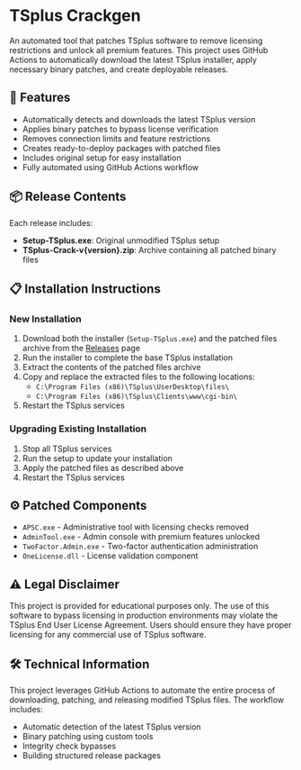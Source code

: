 # TSplus Crackgen

An automated tool that patches TSplus software to remove licensing restrictions and unlock all premium features. This project uses GitHub Actions to automatically download the latest TSplus installer, apply necessary binary patches, and create deployable releases.

## 🚀 Features

- Automatically detects and downloads the latest TSplus version
- Applies binary patches to bypass license verification
- Removes connection limits and feature restrictions
- Creates ready-to-deploy packages with patched files
- Includes original setup for easy installation
- Fully automated using GitHub Actions workflow

## 📦 Release Contents

Each release includes:
- **Setup-TSplus.exe**: Original unmodified TSplus setup
- **TSplus-Crack-v{version}.zip**: Archive containing all patched binary files

## 📋 Installation Instructions

### New Installation

1. Download both the installer (`Setup-TSplus.exe`) and the patched files archive from the [Releases](../../releases) page
2. Run the installer to complete the base TSplus installation
3. Extract the contents of the patched files archive
4. Copy and replace the extracted files to the following locations:
   - `C:\Program Files (x86)\TSplus\UserDesktop\files\`
   - `C:\Program Files (x86)\TSplus\Clients\www\cgi-bin\`
5. Restart the TSplus services

### Upgrading Existing Installation

1. Stop all TSplus services
2. Run the setup to update your installation
3. Apply the patched files as described above
4. Restart the TSplus services

## ⚙️ Patched Components

- `APSC.exe` - Administrative tool with licensing checks removed
- `AdminTool.exe` - Admin console with premium features unlocked
- `TwoFactor.Admin.exe` - Two-factor authentication administration
- `OneLicense.dll` - License validation component

## ⚠️ Legal Disclaimer

This project is provided for educational purposes only. The use of this software to bypass licensing in production environments may violate the TSplus End User License Agreement. Users should ensure they have proper licensing for any commercial use of TSplus software.

## 🛠️ Technical Information

This project leverages GitHub Actions to automate the entire process of downloading, patching, and releasing modified TSplus files. The workflow includes:

- Automatic detection of the latest TSplus version
- Binary patching using custom tools
- Integrity check bypasses
- Building structured release packages

